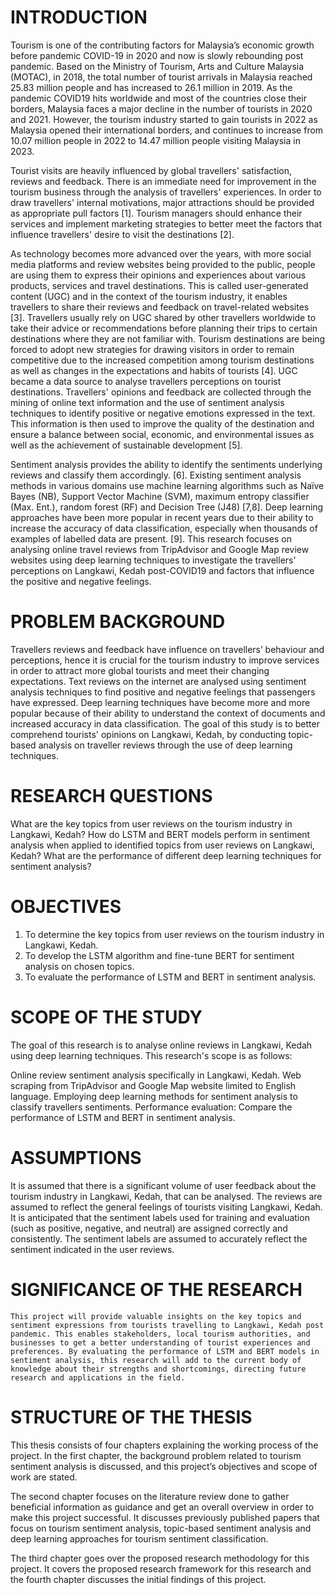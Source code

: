 # INTRODUCTION 

Tourism is one of the contributing factors for Malaysia’s economic growth before pandemic COVID-19 in 2020 and now is slowly rebounding post pandemic. Based on the Ministry of Tourism, Arts and Culture Malaysia (MOTAC), in 2018, the total number of tourist arrivals in Malaysia reached 25.83 million people and has increased to 26.1 million in 2019. As the pandemic COVID19 hits worldwide and most of the countries close their borders, Malaysia faces a major decline in the number of tourists in 2020 and 2021. However, the tourism industry started to gain tourists in 2022 as Malaysia opened their international borders, and continues to increase from 10.07 million people in 2022 to 14.47 million people visiting Malaysia in 2023. 

Tourist visits are heavily influenced by global travellers' satisfaction, reviews and feedback. There is an immediate need for improvement in the tourism business through the analysis of travellers' experiences. In order to draw travellers' internal motivations, major attractions should be provided as appropriate pull factors [1]. Tourism managers should enhance their services and implement marketing strategies to better meet the factors that influence travellers' desire to visit the destinations [2].

As technology becomes more advanced over the years, with more social media platforms and review websites being provided to the public, people are using them to express their opinions and experiences about various products, services and travel destinations. This is called user-generated content (UGC) and in the context of the tourism industry, it enables travellers to share their reviews and feedback on travel-related websites [3]. Travellers usually rely on UGC shared by other travellers worldwide to take their advice or recommendations before planning their trips to certain destinations where they are not familiar with. Tourism destinations are being forced to adopt new strategies for drawing visitors in order to remain competitive due to the increased competition among tourism destinations as well as changes in the expectations and habits of tourists [4]. UGC became a data source to analyse travellers perceptions on tourist destinations. Travellers' opinions and feedback are collected through the mining of online text information and the use of sentiment analysis techniques to identify positive or negative emotions expressed in the text. This information is then used to improve the quality of the destination and ensure a balance between social, economic, and environmental issues as well as the achievement of sustainable development [5]. 

Sentiment analysis provides the ability to identify the sentiments underlying reviews and classify them accordingly. [6]. Existing sentiment analysis methods in various domains use machine learning algorithms such as Naïve Bayes (NB), Support Vector Machine (SVM), maximum entropy classifier (Max. Ent.), random forest (RF) and Decision Tree (J48) [7,8]. Deep learning approaches have been more popular in recent years due to their ability to increase the accuracy of data classification, especially when thousands of examples of labelled data are present. [9]. This research focuses on analysing online travel reviews from TripAdvisor and Google Map review websites using deep learning techniques to investigate the travellers’ perceptions on Langkawi, Kedah post-COVID19 and factors that influence the positive and negative feelings.

# PROBLEM BACKGROUND

Travellers reviews and feedback have influence on travellers’ behaviour and perceptions, hence it is crucial for the tourism industry to improve services in order to attract more global tourists and meet their changing expectations. Text reviews on the internet are analysed using sentiment analysis techniques to find positive and negative feelings that passengers have expressed. Deep learning techniques have become more and more popular because of their ability to understand the context of documents and increased accuracy in data classification. The goal of this study is to better comprehend tourists' opinions on Langkawi, Kedah, by conducting topic-based analysis on traveller reviews through the use of deep learning techniques.

# RESEARCH QUESTIONS

What are the key topics from user reviews on the tourism industry in Langkawi, Kedah?
How do LSTM and BERT models perform in sentiment analysis when applied to identified topics from user reviews on Langkawi, Kedah?
What are the performance of different deep learning techniques for sentiment analysis?

# OBJECTIVES
1. To determine the key topics from user reviews on the tourism industry in Langkawi, Kedah.
2. To develop the LSTM algorithm and fine-tune BERT for sentiment analysis on chosen topics. 
3. To evaluate the performance of LSTM and BERT in sentiment analysis.

# SCOPE OF THE STUDY

The goal of this research is to analyse online reviews in Langkawi, Kedah using deep learning techniques. This research's scope is as follows:

Online review sentiment analysis specifically in Langkawi, Kedah.
Web scraping from TripAdvisor and Google Map website limited to English language.
Employing deep learning methods for sentiment analysis to classify travellers sentiments.
Performance evaluation: Compare the performance of LSTM and BERT in sentiment analysis.

# ASSUMPTIONS

It is assumed that there is a significant volume of user feedback about the tourism industry in Langkawi, Kedah, that can be analysed. The reviews are assumed to reflect the general feelings of tourists visiting Langkawi, Kedah. It is anticipated that the sentiment labels used for training and evaluation (such as positive, negative, and neutral) are assigned correctly and consistently. The sentiment labels are assumed to accurately reflect the sentiment indicated in the user reviews.

# SIGNIFICANCE OF THE RESEARCH

	This project will provide valuable insights on the key topics and sentiment expressions from tourists travelling to Langkawi, Kedah post pandemic. This enables stakeholders, local tourism authorities, and businesses to get a better understanding of tourist experiences and preferences. By evaluating the performance of LSTM and BERT models in sentiment analysis, this research will add to the current body of knowledge about their strengths and shortcomings, directing future research and applications in the field.

# STRUCTURE OF THE THESIS

This thesis consists of four chapters explaining the working process of the project. In the first chapter, the background problem related to tourism sentiment analysis is discussed, and this project’s objectives and scope of work are stated. 

The second chapter focuses on the literature review done to gather beneficial information as guidance and get an overall overview in order to make this project successful. It discusses previously published papers that focus on tourism sentiment analysis, topic-based sentiment analysis and deep learning approaches for tourism sentiment classification.

The third chapter goes over the proposed research methodology for this project. It covers the proposed research framework for this research and the fourth chapter discusses the initial findings of this project.

